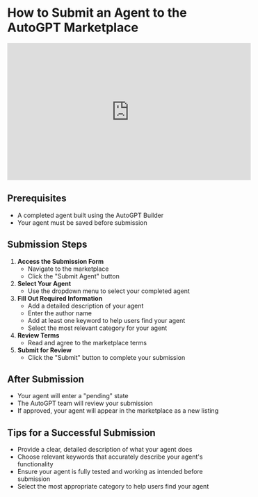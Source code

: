 # **How to Submit an Agent to the AutoGPT Marketplace**

<center><iframe width="560" height="315" src="https://www.youtube.com/embed/o42HPN7SihU?si=lGeNFN-xIDSFqaQN" title="YouTube video player" frameborder="0" allow="accelerometer; autoplay; clipboard-write; encrypted-media; gyroscope; picture-in-picture; web-share" referrerpolicy="strict-origin-when-cross-origin" allowfullscreen></iframe></center>

## **Prerequisites**
* A completed agent built using the AutoGPT Builder
* Your agent must be saved before submission

## **Submission Steps**
1. **Access the Submission Form**
    * Navigate to the marketplace
    * Click the "Submit Agent" button
2. **Select Your Agent**
    * Use the dropdown menu to select your completed agent
3. **Fill Out Required Information**
    * Add a detailed description of your agent
    * Enter the author name
    * Add at least one keyword to help users find your agent
    * Select the most relevant category for your agent
4. **Review Terms**
    * Read and agree to the marketplace terms
5. **Submit for Review**
    * Click the "Submit" button to complete your submission

## **After Submission**
* Your agent will enter a "pending" state
* The AutoGPT team will review your submission
* If approved, your agent will appear in the marketplace as a new listing


## **Tips for a Successful Submission**
* Provide a clear, detailed description of what your agent does
* Choose relevant keywords that accurately describe your agent's functionality
* Ensure your agent is fully tested and working as intended before submission
* Select the most appropriate category to help users find your agent
